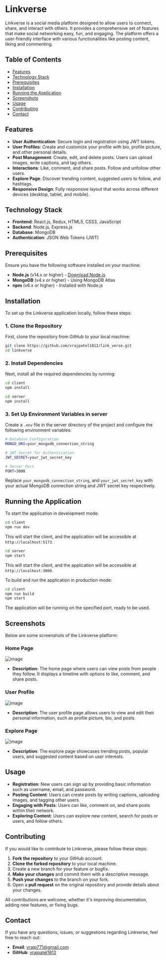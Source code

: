 # Linkverse

Linkverse is a social media platform designed to allow users to connect, share, and interact with others. It provides a comprehensive set of features that make social networking easy, fun, and engaging. The platform offers a user-friendly interface with various functionalities like posting content, liking and commenting.

## Table of Contents
- [Features](#features)
- [Technology Stack](#technology-stack)
- [Prerequisites](#prerequisites)
- [Installation](#installation)
- [Running the Application](#running-the-application)
- [Screenshots](#screenshots)
- [Usage](#usage)
- [Contributing](#contributing)
- [Contact](#contact)

## Features

- **User Authentication**: Secure login and registration using JWT tokens.
- **User Profiles**: Create and customize your profile with bio, profile picture, and other personal details.
- **Post Management**: Create, edit, and delete posts. Users can upload images, write captions, and tag others.
- **Interactions**: Like, comment, and share posts. Follow and unfollow other users.
- **Explore Page**: Discover trending content, suggested users to follow, and hashtags.
- **Responsive Design**: Fully responsive layout that works across different devices (desktop, tablet, and mobile).

## Technology Stack

- **Frontend**: React.js, Redux, HTML5, CSS3, JavaScript
- **Backend**: Node.js, Express.js
- **Database**: MongoDB
- **Authentication**: JSON Web Tokens (JWT)

## Prerequisites

Ensure you have the following software installed on your machine:

- **Node.js** (v14.x or higher) - [Download Node.js](https://nodejs.org/)
- **MongoDB** (v4.x or higher) - Using MongoDB Atlas
- **npm** (v6.x or higher) - Installed with Node.js

## Installation

To set up the Linkverse application locally, follow these steps:

### 1. Clone the Repository

First, clone the repository from GitHub to your local machine:

```bash
git clone https://github.com/vrajpatel1812/link_verse.git
cd linkverse
```

### 2. Install Dependencies

Next, install all the required dependencies by running:

```bash
cd client
npm install
```

```bash
cd server
npm install
```

### 3. Set Up Environment Variables in server

Create a `.env` file in the server directory of the project and configure the following environment variables:

```bash
# Database Configuration
MONGO_URI=your_mongodb_connection_string

# JWT Secret for Authentication
JWT_SECRET=your_jwt_secret_key

# Server Port
PORT=3000
```

Replace `your_mongodb_connection_string`,  and `your_jwt_secret_key` with your actual MongoDB connection string and JWT secret key respectively.

## Running the Application

To start the application in development mode:

```bash
cd client
npm run dev
```

This will start the client, and the application will be accessible at `http://localhost:5173`.

```bash
cd server
npm start
```

This will start the client, and the application will be accessible at `http://localhost:3000`.

To build and run the application in production mode:

```bash
cd client
npm run build
npm start
```

The application will be running on the specified port, ready to be used.

## Screenshots

Below are some screenshots of the Linkverse platform:

### Home Page
![image](https://github.com/user-attachments/assets/ac888e95-1bdc-4d7c-b3ab-6be282731f9c)
- **Description**: The home page where users can view posts from people they follow. It displays a timeline with options to like, comment, and share posts.

### User Profile
![image](https://github.com/user-attachments/assets/d317af11-2955-4222-b160-060c0c612ba0)
- **Description**: The user profile page allows users to view and edit their personal information, such as profile picture, bio, and posts.

### Explore Page
![image](https://github.com/user-attachments/assets/6efec20b-b86e-4a88-8748-fd588cbebb92)
- **Description**: The explore page showcases trending posts, popular users, and suggested content based on user interests.

## Usage

- **Registration**: New users can sign up by providing basic information such as username, email, and password.
- **Posting Content**: Users can create posts by writing captions, uploading images, and tagging other users.
- **Engaging with Posts**: Users can like, comment on, and share posts within their network.
- **Exploring Content**: Users can explore new content, search for posts or users, and follow others.

## Contributing

If you would like to contribute to Linkverse, please follow these steps:

1. **Fork the repository** to your GitHub account.
2. **Clone the forked repository** to your local machine.
3. Create a new branch for your feature or bugfix.
4. **Make your changes** and commit them with a descriptive message.
5. **Push your changes** to the branch on your fork.
6. Open a **pull request** on the original repository and provide details about your changes.

All contributions are welcome, whether it's improving documentation, adding new features, or fixing bugs.

## Contact

If you have any questions, issues, or suggestions regarding Linkverse, feel free to reach out:

- **Email**: vrajp771@gmail.com
- **GitHub**: [vrajpatel1812](https://github.com/vrajpatel1812)
